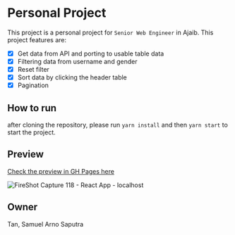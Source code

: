 # Personal Project

This project is a personal project for `Senior Web Engineer` in Ajaib. This project features are:

- [x] Get data from API and porting to usable table data
- [x] Filtering data from username and gender
- [x] Reset filter
- [x] Sort data by clicking the header table
- [x] Pagination

## How to run

after cloning the repository, please run `yarn install` and then `yarn start` to start the project.

## Preview

[Check the preview in GH Pages here](https://sammyarno.github.io/ajaib-test/)

![FireShot Capture 118 - React App - localhost](https://user-images.githubusercontent.com/28641692/157108545-46edc5ca-6379-4138-8990-cbd791e0fbfe.png)


## Owner
Tan, Samuel Arno Saputra
